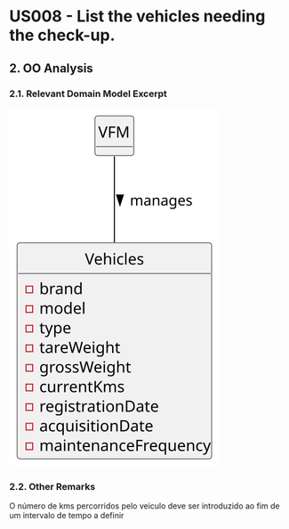 # US008 - List the vehicles needing the check-up.

## 2. OO Analysis

### 2.1. Relevant Domain Model Excerpt 

![US008-DM](svg/us008-domain-model.svg)

### 2.2. Other Remarks

O número de kms percorridos pelo veiculo deve ser introduzido ao fim de um intervalo de tempo a definir